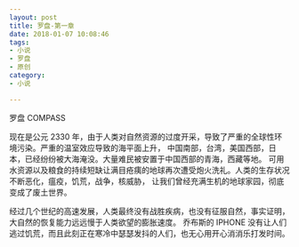 ```yaml
---
layout: post
title: 罗盘-第一章
date: 2018-01-07 10:08:46
tags: 
- 小说
- 罗盘
- 原创
category: 
- 小说

---
```


罗盘 COMPASS

现在是公元 2330 年，由于人类对自然资源的过度开采，导致了严重的全球性环境污染。严重的温室效应导致的海平面上升，
中国南部，台湾，美国西部，日本，已经纷纷被大海淹没。大量难民被安置于中国西部的青海，西藏等地。
可用水资源以及粮食的持续短缺让满目疮痍的地球再次遭受炮火洗礼。人类的生存状况不断恶化，瘟疫，饥荒，战争，核威胁，
让我们曾经充满生机的地球家园，彻底变成了废土世界。

经过几个世纪的高速发展，人类最终没有战胜疾病，也没有征服自然，事实证明，大自然的恢复能力远远慢于人类欲望的膨胀速度。
乔布斯的 IPHONE 没有让人们逃过饥荒，而且此刻正在寒冷中瑟瑟发抖的人们，也无心用开心消消乐打发时间。
